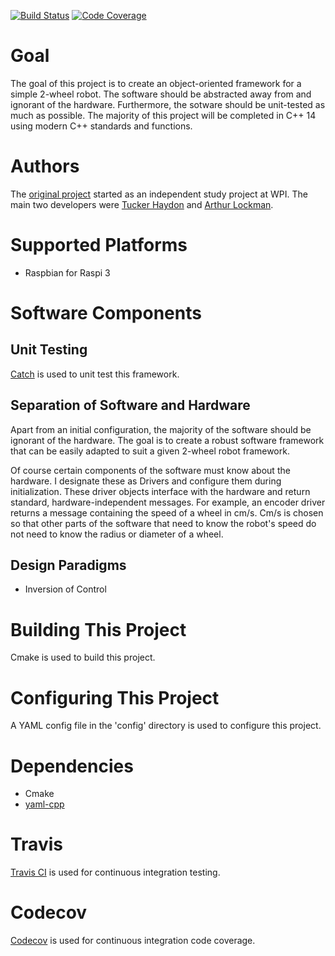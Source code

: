 [![Build Status](https://travis-ci.org/TuckerHaydon/RobotFramework.svg?branch=master)](https://travis-ci.org/TuckerHaydon/RobotFramework) [![Code Coverage](https://codecov.io/gh/TuckerHaydon/RobotFramework/branch/master/graph/badge.svg)](https://codecov.io/gh/TuckerHaydon/RobotFramework)
# Goal
The goal of this project is to create an object-oriented framework for a simple 2-wheel robot. The software should be abstracted away from and ignorant of the hardware. Furthermore, the sotware should be unit-tested as much as possible. The majority of this project will be completed in C++ 14 using modern C++ standards and functions.

# Authors
The [original project](https://github.com/arthurlockman/wyatt) started as an independent study project at WPI. The main two developers were [Tucker Haydon](https://github.com/tuckerhaydon) and [Arthur Lockman](https://github.com/arthurlockman).

# Supported Platforms
* Raspbian for Raspi 3

# Software Components
## Unit Testing
[Catch](https://github.com/philsquared/Catch) is used to unit test this framework.

## Separation of Software and Hardware
Apart from an initial configuration, the majority of the software should be ignorant of the hardware. The goal is to create a robust software framework that can be easily adapted to suit a given 2-wheel robot framework. 

Of course certain components of the software must know about the hardware. I designate these as Drivers and configure them during initialization. These driver objects interface with the hardware and return standard, hardware-independent messages. For example, an encoder driver returns a message containing the speed of a wheel in cm/s. Cm/s is chosen so that other parts of the software that need to know the robot's speed do not need to know the radius or diameter of a wheel. 

## Design Paradigms
* Inversion of Control

# Building This Project
Cmake is used to build this project.

# Configuring This Project
A YAML config file in the 'config' directory is used to configure this project.

# Dependencies
* Cmake
* [yaml-cpp](https://github.com/jbeder/yaml-cpp)

# Travis
[Travis CI](https://travis-ci.org) is used for continuous integration testing.

# Codecov
[Codecov](https://codecov.io) is used for continuous integration code coverage.
